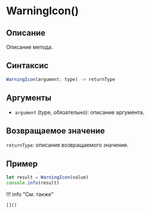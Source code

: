 # WarningIcon()

## Описание
Описание метода.

## Синтаксис
```javascript
WarningIcon(argument: type) -> returnType
```

## Аргументы
- `argument` (type, обязательно): описание аргумента.

## Возвращаемое значение
`returnType`: описание возвращаемого значения.

## Пример
```javascript linenums="1"
let result = WarningIcon(value)
console.info(result)
```

!!! info "См. также"

    []()

